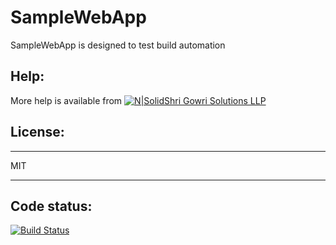 # SampleWebApp

SampleWebApp is designed to test build automation

Help:
-----

More help is available from [![N|Solid](http://sgs.shrigowri.com/wp-content/uploads/2017/05/cropped-orange2-2-1-1-32x32.png)Shri Gowri Solutions LLP](http://www.shrigowri.com)

License:
--------

***************************************************************************
MIT
***************************************************************************

Code status:
------------

[![Build Status](https://travis-ci.org/vinnycrm/SampleWebApp.svg?branch=master)](https://travis-ci.org/vinnycrm/SampleWebApp)
